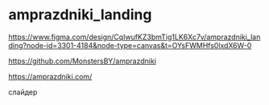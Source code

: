 # amprazdniki_landing

https://www.figma.com/design/CqIwufKZ3bmTig1LK6Xc7v/amprazdniki_landing?node-id=3301-4184&node-type=canvas&t=OYsFWMHfs0lxdX6W-0

https://github.com/MonstersBY/amprazdniki

https://amprazdniki.com/


слайдер